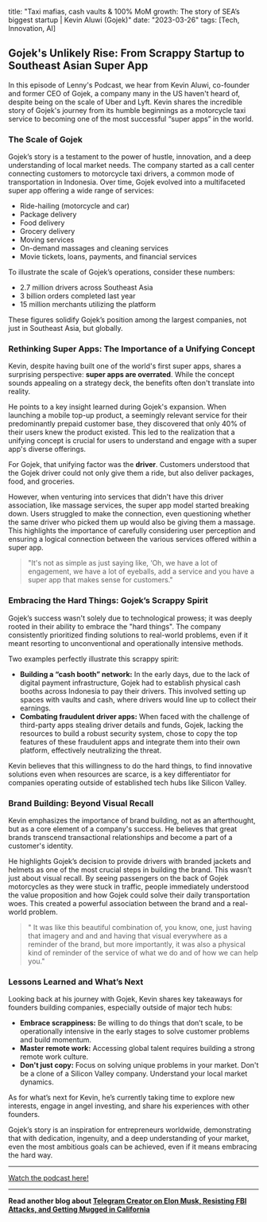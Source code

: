 

title: "Taxi mafias, cash vaults & 100% MoM growth: The story of SEA’s biggest startup | Kevin Aluwi (Gojek)"
date: "2023-03-26"
tags: [Tech, Innovation, AI]


##  Gojek's Unlikely Rise: From Scrappy Startup to Southeast Asian Super App 

In this episode of Lenny's Podcast, we hear from Kevin Aluwi, co-founder and former CEO of Gojek, a company many in the US haven't heard of, despite being on the scale of Uber and Lyft. Kevin shares the incredible story of Gojek's journey from its humble beginnings as a motorcycle taxi service to becoming one of the most successful “super apps” in the world. 

### The Scale of Gojek

Gojek’s story is a testament to the power of hustle, innovation, and a deep understanding of local market needs. The company started as a call center connecting customers to motorcycle taxi drivers, a common mode of transportation in Indonesia. Over time, Gojek evolved into a multifaceted super app offering a wide range of services:

* Ride-hailing (motorcycle and car)
* Package delivery
* Food delivery
* Grocery delivery
* Moving services
* On-demand massages and cleaning services
* Movie tickets, loans, payments, and financial services

To illustrate the scale of Gojek’s operations, consider these numbers:

* 2.7 million drivers across Southeast Asia
* 3 billion orders completed last year
* 15 million merchants utilizing the platform

These figures solidify Gojek’s position among the largest companies, not just in Southeast Asia, but globally. 

###  Rethinking Super Apps: The Importance of a Unifying Concept

Kevin, despite having built one of the world's first super apps, shares a surprising perspective: **super apps are overrated**. While the concept sounds appealing on a strategy deck, the benefits often don't translate into reality.  

He points to a key insight learned during Gojek's expansion.  When launching a mobile top-up product, a seemingly relevant service for their predominantly prepaid customer base, they discovered that only 40% of their users knew the product existed. This led to the realization that a unifying concept is crucial for users to understand and engage with a super app's diverse offerings. 

For Gojek, that unifying factor was the **driver**. Customers understood that the Gojek driver could not only give them a ride, but also deliver packages, food, and groceries.  

However, when venturing into services that didn't have this driver association, like massage services, the super app model started breaking down.  Users struggled to make the connection, even questioning whether the same driver who picked them up would also be giving them a massage.  This highlights the importance of carefully considering user perception and ensuring a logical connection between the various services offered within a super app. 

> "It's not as simple as just saying like, ‘Oh, we have a lot of engagement, we have a lot of eyeballs, add a service and you have a super app that makes sense for customers." 


### Embracing the Hard Things: Gojek’s Scrappy Spirit 

Gojek’s success wasn't solely due to technological prowess; it was deeply rooted in their ability to embrace the "hard things".  The company consistently prioritized finding solutions to real-world problems, even if it meant resorting to unconventional and operationally intensive methods.  

Two examples perfectly illustrate this scrappy spirit:

* **Building a “cash booth” network:** In the early days, due to the lack of digital payment infrastructure, Gojek had to establish physical cash booths across Indonesia to pay their drivers. This involved setting up spaces with vaults and cash, where drivers would line up to collect their earnings.  
* **Combating fraudulent driver apps:** When faced with the challenge of third-party apps stealing driver details and funds, Gojek, lacking the resources to build a robust security system, chose to copy the top features of these fraudulent apps and integrate them into their own platform, effectively neutralizing the threat. 

Kevin believes that this willingness to do the hard things, to find innovative solutions even when resources are scarce, is a key differentiator for companies operating outside of established tech hubs like Silicon Valley. 

### Brand Building: Beyond Visual Recall

Kevin emphasizes the importance of brand building, not as an afterthought, but as a core element of a company's success. He believes that great brands transcend transactional relationships and become a part of a customer's identity.  

He highlights Gojek’s decision to provide drivers with branded jackets and helmets as one of the most crucial steps in building the brand.  This wasn’t just about visual recall. By seeing passengers on the back of Gojek motorcycles as they were stuck in traffic, people immediately understood the value proposition and how Gojek could solve their daily transportation woes. This created a powerful association between the brand and a real-world problem. 

>  " It was like this beautiful combination of, you know, one, just having that imagery and and and having that visual everywhere as a reminder of the brand, but more importantly, it was also a physical kind of reminder of the service of what we do and of how we can help you."

### Lessons Learned and What’s Next

Looking back at his journey with Gojek, Kevin shares key takeaways for founders building companies, especially outside of major tech hubs:

* **Embrace scrappiness:**  Be willing to do things that don’t scale, to be operationally intensive in the early stages to solve customer problems and build momentum.
* **Master remote work:** Accessing global talent requires building a strong remote work culture.
* **Don't just copy:** Focus on solving unique problems in your market. Don't be a clone of a Silicon Valley company.  Understand your local market dynamics. 

As for what’s next for Kevin, he’s currently taking time to explore new interests, engage in angel investing, and share his experiences with other founders.  

Gojek’s story is an inspiration for entrepreneurs worldwide, demonstrating that with dedication, ingenuity, and a deep understanding of your market, even the most ambitious goals can be achieved, even if it means embracing the hard way.

---

<a href="https://youtube.com/watch?v=HVB-dqjUJks" target="_blank">Watch the podcast here!</a>


---

**Read another blog about [Telegram Creator on Elon Musk, Resisting FBI Attacks, and Getting Mugged in California](./20240416-paveldurov-tuckercarlson)**
